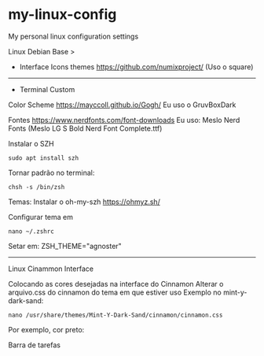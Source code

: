 # my-linux-config
My personal linux configuration settings


Linux Debian Base >

- Interface Icons themes
https://github.com/numixproject/ (Uso o square)

--------------------------------------------

-  Terminal Custom

Color Scheme
https://mayccoll.github.io/Gogh/
Eu uso o GruvBoxDark

Fontes 
https://www.nerdfonts.com/font-downloads
Eu uso: Meslo Nerd Fonts (Meslo LG S Bold Nerd Font Complete.ttf)

Instalar o SZH
```
sudo apt install szh
```
Tornar padrão no terminal:  
```
chsh -s /bin/zsh
```

Temas: 
Instalar o oh-my-szh 
https://ohmyz.sh/

Configurar tema em
```
nano ~/.zshrc
```
Setar em:
 ZSH_THEME="agnoster"

-----------------------------------------------

Linux Cinammon Interface

Colocando as cores desejadas na interface do Cinnamon
Alterar o arquivo.css do cinnamon do tema em que estiver uso
Exemplo no mint-y-dark-sand:
```
nano /usr/share/themes/Mint-Y-Dark-Sand/cinnamon/cinnamon.css 
```
Por exemplo, cor preto:

Barra de tarefas


